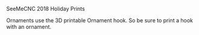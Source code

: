 SeeMeCNC 2018 Holiday Prints

Ornaments use the 3D printable Ornament hook. So be sure to print a hook with an ornament.

